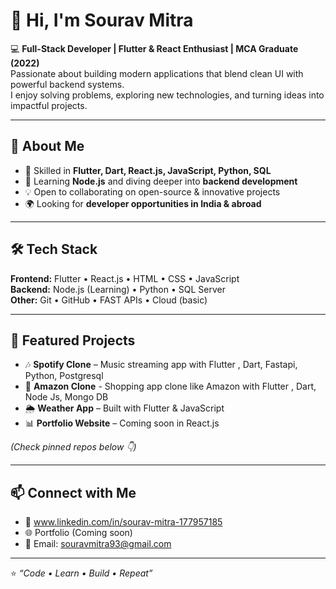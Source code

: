 # 👋 Hi, I'm Sourav Mitra  

💻 **Full-Stack Developer | Flutter & React Enthusiast | MCA Graduate (2022)**  
Passionate about building modern applications that blend clean UI with powerful backend systems.  
I enjoy solving problems, exploring new technologies, and turning ideas into impactful projects.  

---

## 🚀 About Me
- 🎯 Skilled in **Flutter, Dart, React.js, JavaScript, Python, SQL**  
- 🌱 Learning **Node.js** and diving deeper into **backend development**  
- 💡 Open to collaborating on open-source & innovative projects  
- 🌍 Looking for **developer opportunities in India & abroad**  

---

## 🛠️ Tech Stack  
**Frontend:** Flutter • React.js • HTML • CSS • JavaScript  
**Backend:** Node.js (Learning) • Python • SQL Server  
**Other:** Git • GitHub • FAST APIs • Cloud (basic)  

---

## 📌 Featured Projects  
- 🎶 **Spotify Clone** – Music streaming app with Flutter , Dart, Fastapi, Python, Postgresql
- 🛒 **Amazon Clone** - Shopping app clone like Amazon with Flutter , Dart, Node Js, Mongo DB
- 🌦️ **Weather App** – Built with Flutter & JavaScript  
- 📊 **Portfolio Website** – Coming soon in React.js  

*(Check pinned repos below 👇)*  

---

## 📫 Connect with Me  
- 💼 www.linkedin.com/in/sourav-mitra-177957185
- 🌐 Portfolio (Coming soon)  
- 📧 Email: souravmitra93@gmail.com

---

⭐️ *“Code • Learn • Build • Repeat”*
